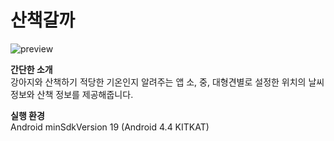# 산책갈까

  
![preview](https://user-images.githubusercontent.com/62249058/120661189-02d34880-c4c3-11eb-9122-199c7d505ddf.gif)  

**간단한 소개**  
강아지와 산책하기 적당한 기온인지 알려주는 앱
소, 중, 대형견별로 설정한 위치의 날씨 정보와 산책 정보를 제공해줍니다.

**실행 환경**  
Android
minSdkVersion 19 (Android 4.4 KITKAT)